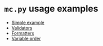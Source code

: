 # `mc.py` usage examples
* [Simple example](simple.py)
* [Validators](validators.py)
* [Formatters](formatters.py)
* [Variable order](order.py)

